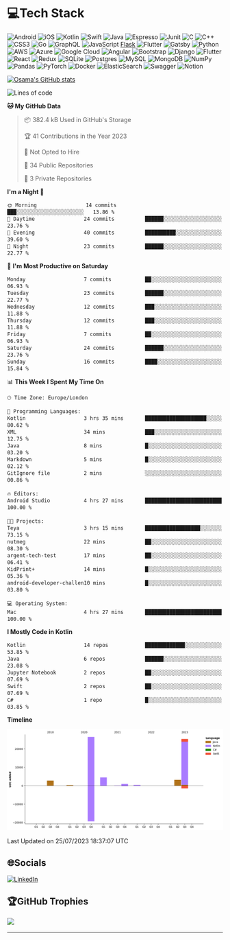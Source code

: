 # 💻Tech Stack
![Android](https://img.shields.io/badge/android-%230f3648.svg?style=for-the-badge&logo=android&logoColor=white) 
![iOS](https://img.shields.io/badge/ios-%23080808.svg?style=for-the-badge&logo=ios&logoColor=white) 
![Kotlin](https://img.shields.io/badge/kotlin-%23ff7b3e.svg?style=for-the-badge&logo=kotlin&logoColor=white) 
![Swift](https://img.shields.io/badge/swift-%23f1563f.svg?style=for-the-badge&logo=swift&logoColor=white) 
![Java](https://img.shields.io/badge/java-%23188ec9.svg?style=for-the-badge&logo=java&logoColor=white) 
![Espresso](https://img.shields.io/badge/espresso-%2366463f.svg?style=for-the-badge&logo=espresso&logoColor=white) 
![Junit](https://img.shields.io/badge/junit-%23f6c54b.svg?style=for-the-badge&logo=JUnit5&logoColor=white) 
![C](https://img.shields.io/badge/c-%2300599C.svg?style=for-the-badge&logo=c&logoColor=white) 
![C++](https://img.shields.io/badge/c++-%238eed1.svg?style=for-the-badge&logo=c%2B%2B&logoColor=white) 
![CSS3](https://img.shields.io/badge/css3-%231572B6.svg?style=for-the-badge&logo=css3&logoColor=white) 
![Go](https://img.shields.io/badge/go-%2300ADD8.svg?style=for-the-badge&logo=go&logoColor=white) 
![GraphQL](https://img.shields.io/badge/-GraphQL-E10098?style=for-the-badge&logo=graphql&logoColor=white) 
![JavaScript](https://img.shields.io/badge/javascript-%23323330.svg?style=for-the-badge&logo=javascript&logoColor=%23F7DF1E) 
[Flask](https://img.shields.io/badge/flask-%23000.svg?style=for-the-badge&logo=flask&logoColor=white) 
![Flutter](https://img.shields.io/badge/Flutter-%2302569B.svg?style=for-the-badge&logo=Flutter&logoColor=white) 
![Gatsby](https://img.shields.io/badge/Gatsby-%23663399.svg?style=for-the-badge&logo=gatsby&logoColor=white) 
![Python](https://img.shields.io/badge/python-3670A0?style=for-the-badge&logo=python&logoColor=ffdd54) 
![AWS](https://img.shields.io/badge/AWS-%23FF9900.svg?style=for-the-badge&logo=amazon-aws&logoColor=white) 
![Azure](https://img.shields.io/badge/azure-%230072C6.svg?style=for-the-badge&logo=azure-devops&logoColor=white) 
![Google Cloud](https://img.shields.io/badge/Google%20Cloud-%234285F4.svg?style=for-the-badge&logo=google-cloud&logoColor=white) 
![Angular](https://img.shields.io/badge/angular-%23DD0031.svg?style=for-the-badge&logo=angular&logoColor=white) 
![Bootstrap](https://img.shields.io/badge/bootstrap-%23563D7C.svg?style=for-the-badge&logo=bootstrap&logoColor=white)
![Django](https://img.shields.io/badge/django-%23092E20.svg?style=for-the-badge&logo=django&logoColor=white) 
![Flutter](https://img.shields.io/badge/Flutter-%2302569B.svg?style=for-the-badge&logo=Flutter&logoColor=white) 
![React](https://img.shields.io/badge/react-%2320232a.svg?style=for-the-badge&logo=react&logoColor=%2361DAFB)
![Redux](https://img.shields.io/badge/redux-%23593d88.svg?style=for-the-badge&logo=redux&logoColor=white) 
![SQLite](https://img.shields.io/badge/sqlite-%2307405e.svg?style=for-the-badge&logo=sqlite&logoColor=white)
![Postgres](https://img.shields.io/badge/postgres-%23316192.svg?style=for-the-badge&logo=postgresql&logoColor=white)
![MySQL](https://img.shields.io/badge/mysql-%2300f.svg?style=for-the-badge&logo=mysql&logoColor=white)
![MongoDB](https://img.shields.io/badge/MongoDB-%234ea94b.svg?style=for-the-badge&logo=mongodb&logoColor=white)
![NumPy](https://img.shields.io/badge/numpy-%23013243.svg?style=for-the-badge&logo=numpy&logoColor=white) 
![Pandas](https://img.shields.io/badge/pandas-%23150458.svg?style=for-the-badge&logo=pandas&logoColor=white)
![PyTorch](https://img.shields.io/badge/PyTorch-%23EE4C2C.svg?style=for-the-badge&logo=PyTorch&logoColor=white) 
![Docker](https://img.shields.io/badge/docker-%230db7ed.svg?style=for-the-badge&logo=docker&logoColor=white) 
![ElasticSearch](https://img.shields.io/badge/-ElasticSearch-005571?style=for-the-badge&logo=elasticsearch)
![Swagger](https://img.shields.io/badge/-Swagger-%23Clojure?style=for-the-badge&logo=swagger&logoColor=white) 
![Notion](https://img.shields.io/badge/Notion-%23000000.svg?style=for-the-badge&logo=notion&logoColor=white)

[![Osama's GitHub stats](https://github-readme-stats.vercel.app/api?username=osamaaftab)](https://github.com/osamaaftab/github-readme-stats) 

<!--START_SECTION:waka-->
![Lines of code](https://img.shields.io/badge/From%20Hello%20World%20I%27ve%20Written-63.6%20thousand%20lines%20of%20code-blue)

**🐱 My GitHub Data** 

> 📦 382.4 kB Used in GitHub's Storage 
 > 
> 🏆 41 Contributions in the Year 2023
 > 
> 🚫 Not Opted to Hire
 > 
> 📜 34 Public Repositories 
 > 
> 🔑 3 Private Repositories 
 > 
**I'm a Night 🦉** 

```text
🌞 Morning                14 commits          ███░░░░░░░░░░░░░░░░░░░░░░   13.86 % 
🌆 Daytime                24 commits          ██████░░░░░░░░░░░░░░░░░░░   23.76 % 
🌃 Evening                40 commits          ██████████░░░░░░░░░░░░░░░   39.60 % 
🌙 Night                  23 commits          ██████░░░░░░░░░░░░░░░░░░░   22.77 % 
```
📅 **I'm Most Productive on Saturday** 

```text
Monday                   7 commits           ██░░░░░░░░░░░░░░░░░░░░░░░   06.93 % 
Tuesday                  23 commits          ██████░░░░░░░░░░░░░░░░░░░   22.77 % 
Wednesday                12 commits          ███░░░░░░░░░░░░░░░░░░░░░░   11.88 % 
Thursday                 12 commits          ███░░░░░░░░░░░░░░░░░░░░░░   11.88 % 
Friday                   7 commits           ██░░░░░░░░░░░░░░░░░░░░░░░   06.93 % 
Saturday                 24 commits          ██████░░░░░░░░░░░░░░░░░░░   23.76 % 
Sunday                   16 commits          ████░░░░░░░░░░░░░░░░░░░░░   15.84 % 
```


📊 **This Week I Spent My Time On** 

```text
🕑︎ Time Zone: Europe/London

💬 Programming Languages: 
Kotlin                   3 hrs 35 mins       ████████████████████░░░░░   80.62 % 
XML                      34 mins             ███░░░░░░░░░░░░░░░░░░░░░░   12.75 % 
Java                     8 mins              █░░░░░░░░░░░░░░░░░░░░░░░░   03.20 % 
Markdown                 5 mins              █░░░░░░░░░░░░░░░░░░░░░░░░   02.12 % 
GitIgnore file           2 mins              ░░░░░░░░░░░░░░░░░░░░░░░░░   00.86 % 

🔥 Editors: 
Android Studio           4 hrs 27 mins       █████████████████████████   100.00 % 

🐱‍💻 Projects: 
Teya                     3 hrs 15 mins       ██████████████████░░░░░░░   73.15 % 
nutmeg                   22 mins             ██░░░░░░░░░░░░░░░░░░░░░░░   08.30 % 
argent-tech-test         17 mins             ██░░░░░░░░░░░░░░░░░░░░░░░   06.41 % 
KidPrint+                14 mins             █░░░░░░░░░░░░░░░░░░░░░░░░   05.36 % 
android-developer-challen10 mins             █░░░░░░░░░░░░░░░░░░░░░░░░   03.80 % 

💻 Operating System: 
Mac                      4 hrs 27 mins       █████████████████████████   100.00 % 
```

**I Mostly Code in Kotlin** 

```text
Kotlin                   14 repos            █████████████░░░░░░░░░░░░   53.85 % 
Java                     6 repos             ██████░░░░░░░░░░░░░░░░░░░   23.08 % 
Jupyter Notebook         2 repos             ██░░░░░░░░░░░░░░░░░░░░░░░   07.69 % 
Swift                    2 repos             ██░░░░░░░░░░░░░░░░░░░░░░░   07.69 % 
C#                       1 repo              █░░░░░░░░░░░░░░░░░░░░░░░░   03.85 % 
```



**Timeline**

![Lines of Code chart](https://raw.githubusercontent.com/osamaaftab/osamaaftab/master/assets/bar_graph.png)


 Last Updated on 25/07/2023 18:37:07 UTC
<!--END_SECTION:waka-->

## 🌐Socials
 [![LinkedIn](https://img.shields.io/badge/LinkedIn-%230077B5.svg?logo=linkedin&logoColor=white)](https://www.linkedin.com/in/osama-aftab-2a488059/) 

## 🏆GitHub Trophies
![](https://github-profile-trophy.vercel.app/?username=osamaaftab&theme=radical&no-frame=false&no-bg=false&margin-w=4)

---
